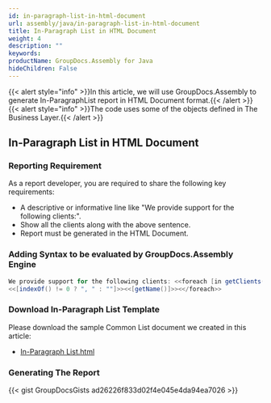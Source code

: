 ```yaml
---
id: in-paragraph-list-in-html-document
url: assembly/java/in-paragraph-list-in-html-document
title: In-Paragraph List in HTML Document
weight: 4
description: ""
keywords: 
productName: GroupDocs.Assembly for Java
hideChildren: False
---
```

{{< alert style="info" >}}In this article, we will use GroupDocs.Assembly to generate In-ParagraphList report in HTML Document format.{{< /alert >}}{{< alert style="info" >}}The code uses some of the objects defined in The Business Layer.{{< /alert >}}

## In-Paragraph List in HTML Document

### Reporting Requirement

As a report developer, you are required to share the following key requirements:

*   A descriptive or informative line like "We provide support for the following clients:".
*   Show all the clients along with the above sentence.
*   Report must be generated in the HTML Document.

### Adding Syntax to be evaluated by GroupDocs.Assembly Engine

```java
We provide support for the following clients: <<foreach [in getClients()]>>
<<[indexOf() != 0 ? ", " : ""]>><<[getName()]>><</foreach>>

```

### Download In-Paragraph List Template

Please download the sample Common List document we created in this article:

*   [In-Paragraph List.html](https://github.com/groupdocs-assembly/GroupDocs.Assembly-for-Java/blob/master/Examples/GroupDocs.Assembly.Examples.Java/Data/Storage/Html%20Templates/In-Paragraph%20List.html?raw=true)

### Generating The Report

{{< gist GroupDocsGists ad26226f833d02f4e045e4da94ea7026 >}}


